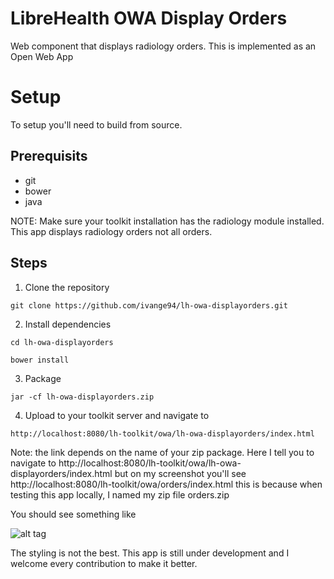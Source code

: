 # LibreHealth OWA Display Orders
Web component that displays radiology orders. This is implemented as an Open Web App

# Setup

To setup you'll need to build from source.

## Prerequisits

* git
* bower
* java

NOTE: Make sure your toolkit installation has the radiology module installed. This app displays radiology orders not all orders. 

## Steps

1. Clone the repository

` git clone https://github.com/ivange94/lh-owa-displayorders.git `

2. Install dependencies

` cd lh-owa-displayorders `

` bower install `

3. Package

` jar -cf lh-owa-displayorders.zip `

4. Upload to your toolkit server and navigate to

` http://localhost:8080/lh-toolkit/owa/lh-owa-displayorders/index.html `

Note: the link depends on the name of your zip package. Here I tell you to navigate to http://localhost:8080/lh-toolkit/owa/lh-owa-displayorders/index.html but on my screenshot you'll see http://localhost:8080/lh-toolkit/owa/orders/index.html this is because when testing this app locally, I named my zip file orders.zip

You should see something like

![alt tag](http://picpaste.com/pics/Screen_Shot_2017-03-31_at_3.39.12_PM-W7uLhlGE.1490971189.png)

The styling is not the best. This app is still under development and I welcome every contribution to make it better.

